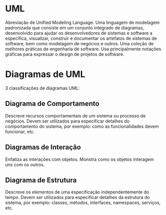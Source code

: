 # UML
Abreviação de Unified Modeling Language.
Uma linguagem de modelagem padronizada que consiste em um conjunto integrado de diagramas, desenvolvido para ajudar os desenvolvedores de sistemas e software a especifica, visualizar, construir e documentar os artefatos de sistemas de software, bem como modelagem de negócios e outros.
Uma coleção de melhores práticas de engenharia de software.
Usa principalmente notações gráficas para expressar o design de projetos de software.

# Diagramas de UML
3 classificações de diagramas UML:

## Diagrama de Comportamento
Descreve recursos comportamentais de um sistema ou processo de negócios.
Devem ser utilizados para especificar detalhes do comportamento do sistema, por exemplo: como as funcionalidades devem funcionar, etc.

## Diagramas de Interação
Enfatiza as interações com objetos.
Monstra como os objetos interagem uns com os outros.

## Diagrama de Estrutura
Descreve os elementos de uma especificação independentemente do tempo.
Devem ser utilizados para especificar detalhes da estrutura do sistema, por exemplo: classes, métodos, interfaces, namespaces, serviços, etc.


